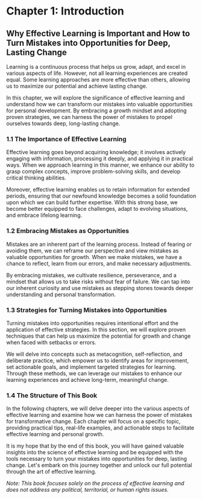 Chapter 1: Introduction
=======================

Why Effective Learning is Important and How to Turn Mistakes into Opportunities for Deep, Lasting Change
--------------------------------------------------------------------------------------------------------

Learning is a continuous process that helps us grow, adapt, and excel in various aspects of life. However, not all learning experiences are created equal. Some learning approaches are more effective than others, allowing us to maximize our potential and achieve lasting change.

In this chapter, we will explore the significance of effective learning and understand how we can transform our mistakes into valuable opportunities for personal development. By embracing a growth mindset and adopting proven strategies, we can harness the power of mistakes to propel ourselves towards deep, long-lasting change.

### 1.1 The Importance of Effective Learning

Effective learning goes beyond acquiring knowledge; it involves actively engaging with information, processing it deeply, and applying it in practical ways. When we approach learning in this manner, we enhance our ability to grasp complex concepts, improve problem-solving skills, and develop critical thinking abilities.

Moreover, effective learning enables us to retain information for extended periods, ensuring that our newfound knowledge becomes a solid foundation upon which we can build further expertise. With this strong base, we become better equipped to face challenges, adapt to evolving situations, and embrace lifelong learning.

### 1.2 Embracing Mistakes as Opportunities

Mistakes are an inherent part of the learning process. Instead of fearing or avoiding them, we can reframe our perspective and view mistakes as valuable opportunities for growth. When we make mistakes, we have a chance to reflect, learn from our errors, and make necessary adjustments.

By embracing mistakes, we cultivate resilience, perseverance, and a mindset that allows us to take risks without fear of failure. We can tap into our inherent curiosity and use mistakes as stepping stones towards deeper understanding and personal transformation.

### 1.3 Strategies for Turning Mistakes into Opportunities

Turning mistakes into opportunities requires intentional effort and the application of effective strategies. In this section, we will explore proven techniques that can help us maximize the potential for growth and change when faced with setbacks or errors.

We will delve into concepts such as metacognition, self-reflection, and deliberate practice, which empower us to identify areas for improvement, set actionable goals, and implement targeted strategies for learning. Through these methods, we can leverage our mistakes to enhance our learning experiences and achieve long-term, meaningful change.

### 1.4 The Structure of This Book

In the following chapters, we will delve deeper into the various aspects of effective learning and examine how we can harness the power of mistakes for transformative change. Each chapter will focus on a specific topic, providing practical tips, real-life examples, and actionable steps to facilitate effective learning and personal growth.

It is my hope that by the end of this book, you will have gained valuable insights into the science of effective learning and be equipped with the tools necessary to turn your mistakes into opportunities for deep, lasting change. Let's embark on this journey together and unlock our full potential through the art of effective learning.

*Note: This book focuses solely on the process of effective learning and does not address any political, territorial, or human rights issues.*
